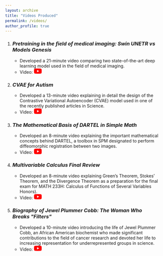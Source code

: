 ```yaml
---
layout: archive
title: "Videos Produced"
permalink: /videos/
author_profile: true
---
```



1. ### *Pretraining in the field of medical imaging: Swin UNETR vs Models Genesis*
    *  Developed a 21-minute video comparing two state-of-the-art deep learning model used in the field of medical imaging.
    *  Video: [<img src="/images/youtube-logo-png.png" width="25"/>](https://youtu.be/dKMKGDvNAHc)

2. ### *CVAE for Autism*
    *  Developed a 13-minute video explaining in detail the design of the Contrastive Variational Autoencoder (CVAE) model used in one of the recently published articles in Science.
    *  Video: [<img src="/images/youtube-logo-png.png" width="25"/>](https://youtu.be/mtEqjc_BGKo)

3. ### *The Mathematical Basis of DARTEL in Simple Math*
    *  Developed an 8-minute video explaining the important mathematical concepts behind DARTEL, a toolbox in SPM designated to perform diffeomorphic registration between two images.
    *  Video: [<img src="/images/youtube-logo-png.png" width="25"/>](https://youtu.be/M-yeL2f7J_U)

4. ### *Multivariable Calculus Final Review*
    *  Developed an 8-minute video explaining Green’s Theorem, Stokes’ Theorem, and the Divergence Theorem as a preparation for the final exam for MATH 233H: Calculus of Functions of Several Variables Honors).
    *  Video: [<img src="/images/youtube-logo-png.png" width="25"/>](https://youtu.be/qRK7K-cbvdQ)

5. ### *Biography of Jewel Plummer Cobb: The Woman Who Breaks "Filters"*
    *  Developed a 10-minute video introducing the life of Jewel Plummer Cobb, an African American biochemist who made significant contributions to the field of cancer research and devoted her life to increasing representation for underrepresented groups in science.
    *  Video: [<img src="/images/youtube-logo-png.png" width="25"/>](https://youtu.be/VpVidLm0Hno)
